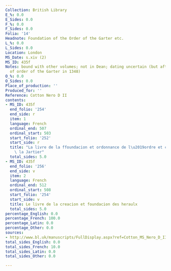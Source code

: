 ```yaml
---
Collection: British Library
E_%: 0.0
E_Sides: 0.0
F_%: 0.0
F_Sides: 0.0
Folia: '14'
Headnote: Foundation of the Order of the Garter etc.
L_%: 0.0
L_Sides: 0.0
Location: London
MS_Date: s.xiv (2)
MS_ID: 435f
Notes: bound with other volumes; not in Dean; dating uncertain (but after foundation
  of order of the Garter in 1348)
O_%: 0.0
O_Sides: 0.0
Place_of_production: ''
Produced_for: ''
Reference: Cotton Nero D II
contents:
- MS_ID: 435f
  end_folio: '254'
  end_side: r
  item: 1
  language: French
  ordinal_end: 507
  ordinal_start: 503
  start_folio: '252'
  start_side: r
  title: "La livre de la ffoundacion et ordonnance de l\u2019ordre et compaignie de\
    \ la Jartier"
  total_sides: 5.0
- MS_ID: 435f
  end_folio: '256'
  end_side: v
  item: 2
  language: French
  ordinal_end: 512
  ordinal_start: 508
  start_folio: '254'
  start_side: v
  title: Le livre de la creacion et foundacion des heraulx
  total_sides: 5.0
percentage_English: 0.0
percentage_French: 100.0
percentage_Latin: 0.0
percentage_Other: 0.0
sources:
- http://www.bl.uk/manuscripts/FullDisplay.aspx?ref=Cotton_MS_Nero_D_II
total_sides_English: 0.0
total_sides_French: 10.0
total_sides_Latin: 0.0
total_sides_Other: 0.0

---
```

